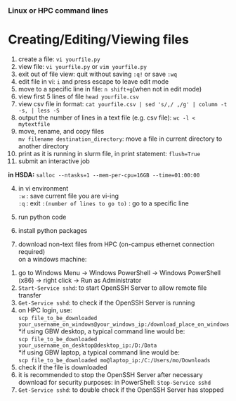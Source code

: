 ### Linux or HPC command lines 
# Creating/Editing/Viewing files <br>
1. create a file: ```vi yourfile.py```
2. view file: ```vi yourfile.py``` or ```vim yourfile.py```
3. exit out of file view: quit without saving ```:q!``` or save ```:wq```
4. edit file in vi: ```i``` and press escape to leave edit mode
5. move to a specific line in file: ```n shift+g```(when not in edit mode)
6. view first 5 lines of file ```head yourfile.csv```
7. view csv file in format: 
```cat yourfile.csv | sed 's/,/ ,/g' | column -t -s, | less -S```
8. output the number of lines in a text file (e.g. csv file): 
```wc -l < mytextfile```
9. move, rename, and copy files  
```mv filename destination_directory```: move a file in current directory to another directory  
10. print as it is running in slurm file,
    in print statement: ```flush=True```
10. submit an interactive job 

**in HSDA:**
```salloc --ntasks=1 --mem-per-cpu=16GB --time=01:00:00```



4. in vi environment  
```:w``` : save current file you are vi-ing  
```:q``` : exit 
```:(number of lines to go to)``` : go to a specific line  


6. run python code 

7. install python packages 

8. download non-text files from HPC (on-campus ethernet connection required)  
on a windows machine:  
1) go to Windows Menu -> Windows PowerShell -> Windows PowerShell (x86) -> right click -> Run as Administrator  
2) ```Start-Service sshd```: to start OpenSSH Server to allow remote file transfer    
3) ```Get-Service sshd```: to check if the OpenSSH Server is running  
4) on HPC login, use:  
```scp file_to_be_downloaded your_username_on_windows@your_windows_ip:/download_place_on_windows```  
*if using GBW desktop, a typical command line would be:  
```scp file_to_be_downloaded your_username_on_desktop@desktop_ip:/D:/Data```  
*if using GBW laptop, a typical command line would be:  
```scp file_to_be_downloaded mo@laptop_ip:/C:/Users/mo/Downloads```  
5) check if the file is downloaded  
6) it is recommended to stop the OpenSSH Server after necessary download for security purposes: in PowerShell: ```Stop-Service sshd```  
7) ```Get-Service sshd```: to double check if the OpenSSH Server has stopped  
